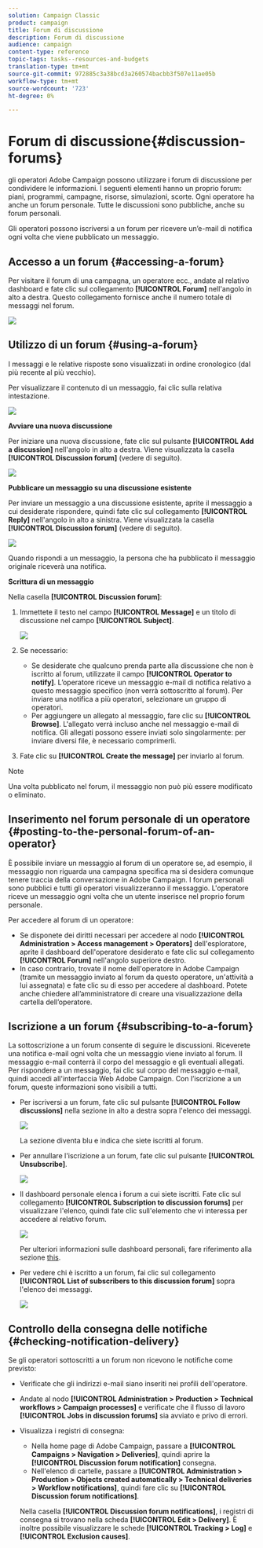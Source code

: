 ```yaml
---
solution: Campaign Classic
product: campaign
title: Forum di discussione
description: Forum di discussione
audience: campaign
content-type: reference
topic-tags: tasks--resources-and-budgets
translation-type: tm+mt
source-git-commit: 972885c3a38bcd3a260574bacbb3f507e11ae05b
workflow-type: tm+mt
source-wordcount: '723'
ht-degree: 0%

---
```



# Forum di discussione{#discussion-forums}

 gli operatori Adobe Campaign possono utilizzare i forum di discussione per condividere le informazioni. I seguenti elementi hanno un proprio forum: piani, programmi, campagne, risorse, simulazioni, scorte. Ogni operatore ha anche un forum personale. Tutte le discussioni sono pubbliche, anche su forum personali.

Gli operatori possono iscriversi a un forum per ricevere un’e-mail di notifica ogni volta che viene pubblicato un messaggio.

## Accesso a un forum {#accessing-a-forum}

Per visitare il forum di una campagna, un operatore ecc., andate al relativo dashboard e fate clic sul collegamento **[!UICONTROL Forum]** nell&#39;angolo in alto a destra. Questo collegamento fornisce anche il numero totale di messaggi nel forum.

![](assets/mrm_forum_access_link.png)

## Utilizzo di un forum {#using-a-forum}

I messaggi e le relative risposte sono visualizzati in ordine cronologico (dal più recente al più vecchio).

Per visualizzare il contenuto di un messaggio, fai clic sulla relativa intestazione.

![](assets/mrm_forum_expand_msg.png)

**Avviare una nuova discussione**

Per iniziare una nuova discussione, fate clic sul pulsante **[!UICONTROL Add a discussion]** nell&#39;angolo in alto a destra. Viene visualizzata la casella **[!UICONTROL Discussion forum]** (vedere di seguito).

![](assets/mrm_forum_new_thread.png)

**Pubblicare un messaggio su una discussione esistente**

Per inviare un messaggio a una discussione esistente, aprite il messaggio a cui desiderate rispondere, quindi fate clic sul collegamento **[!UICONTROL Reply]** nell&#39;angolo in alto a sinistra. Viene visualizzata la casella **[!UICONTROL Discussion forum]** (vedere di seguito).

![](assets/mrm_forum_answer_msg.png)

Quando rispondi a un messaggio, la persona che ha pubblicato il messaggio originale riceverà una notifica.

**Scrittura di un messaggio**

Nella casella **[!UICONTROL Discussion forum]**:

1. Immettete il testo nel campo **[!UICONTROL Message]** e un titolo di discussione nel campo **[!UICONTROL Subject]**.

   ![](assets/mrm_forum_edit_msg.png)

1. Se necessario:

   * Se desiderate che qualcuno prenda parte alla discussione che non è iscritto al forum, utilizzate il campo **[!UICONTROL Operator to notify]**. L’operatore riceve un messaggio e-mail di notifica relativo a questo messaggio specifico (non verrà sottoscritto al forum). Per inviare una notifica a più operatori, selezionare un gruppo di operatori.
   * Per aggiungere un allegato al messaggio, fare clic su **[!UICONTROL Browse]**. L&#39;allegato verrà incluso anche nel messaggio e-mail di notifica. Gli allegati possono essere inviati solo singolarmente: per inviare diversi file, è necessario comprimerli.

1. Fate clic su **[!UICONTROL Create the message]** per inviarlo al forum.

>[!NOTE]
>
>Una volta pubblicato nel forum, il messaggio non può più essere modificato o eliminato.

## Inserimento nel forum personale di un operatore {#posting-to-the-personal-forum-of-an-operator}

È possibile inviare un messaggio al forum di un operatore se, ad esempio, il messaggio non riguarda una campagna specifica ma si desidera comunque tenere traccia della conversazione in  Adobe Campaign. I forum personali sono pubblici e tutti gli operatori visualizzeranno il messaggio. L&#39;operatore riceve un messaggio ogni volta che un utente inserisce nel proprio forum personale.

Per accedere al forum di un operatore:

* Se disponete dei diritti necessari per accedere al nodo **[!UICONTROL Administration > Access management > Operators]** dell&#39;esploratore, aprite il dashboard dell&#39;operatore desiderato e fate clic sul collegamento **[!UICONTROL Forum]** nell&#39;angolo superiore destro.
* In caso contrario, trovate il nome dell&#39;operatore in  Adobe Campaign (tramite un messaggio inviato al forum da questo operatore, un&#39;attività a lui assegnata) e fate clic su di esso per accedere al dashboard. Potete anche chiedere all’amministratore di creare una visualizzazione della cartella dell’operatore.

## Iscrizione a un forum {#subscribing-to-a-forum}

La sottoscrizione a un forum consente di seguire le discussioni. Riceverete una notifica e-mail ogni volta che un messaggio viene inviato al forum. Il messaggio e-mail conterrà il corpo del messaggio e gli eventuali allegati. Per rispondere a un messaggio, fai clic sul corpo del messaggio e-mail, quindi accedi all&#39;interfaccia Web  Adobe Campaign. Con l’iscrizione a un forum, queste informazioni sono visibili a tutti.

* Per iscriversi a un forum, fate clic sul pulsante **[!UICONTROL Follow discussions]** nella sezione in alto a destra sopra l&#39;elenco dei messaggi.

   ![](assets/mrm_forum_subscribe.png)

   La sezione diventa blu e indica che siete iscritti al forum.

* Per annullare l&#39;iscrizione a un forum, fate clic sul pulsante **[!UICONTROL Unsubscribe]**.

   ![](assets/mrm_forum_unsubscribe.png)

* Il dashboard personale elenca i forum a cui siete iscritti. Fate clic sul collegamento **[!UICONTROL Subscription to discussion forums]** per visualizzare l&#39;elenco, quindi fate clic sull&#39;elemento che vi interessa per accedere al relativo forum.

   ![](assets/platform_dashboard_operator_subscr_forums.png)

   Per ulteriori informazioni sulle dashboard personali, fare riferimento alla sezione [this](../../platform/using/access-management.md#operators).

* Per vedere chi è iscritto a un forum, fai clic sul collegamento **[!UICONTROL List of subscribers to this discussion forum]** sopra l&#39;elenco dei messaggi.

   ![](assets/mrm_forum_subscribers.png)

## Controllo della consegna delle notifiche {#checking-notification-delivery}

Se gli operatori sottoscritti a un forum non ricevono le notifiche come previsto:

* Verificate che gli indirizzi e-mail siano inseriti nei profili dell&#39;operatore.
* Andate al nodo **[!UICONTROL Administration > Production > Technical workflows > Campaign processes]** e verificate che il flusso di lavoro **[!UICONTROL Jobs in discussion forums]** sia avviato e privo di errori.
* Visualizza i registri di consegna:

   * Nella home page di  Adobe Campaign, passare a **[!UICONTROL Campaigns > Navigation > Deliveries]**, quindi aprire la **[!UICONTROL Discussion forum notification]** consegna.
   * Nell&#39;elenco di cartelle, passare a **[!UICONTROL Administration > Production > Objects created automatically > Technical deliveries > Workflow notifications]**, quindi fare clic su **[!UICONTROL Discussion forum notifications]**.

   Nella casella **[!UICONTROL Discussion forum notifications]**, i registri di consegna si trovano nella scheda **[!UICONTROL Edit > Delivery]**. È inoltre possibile visualizzare le schede **[!UICONTROL Tracking > Log]** e **[!UICONTROL Exclusion causes]**.

